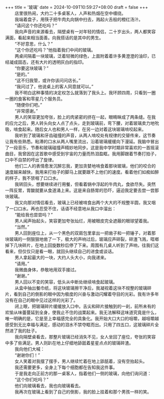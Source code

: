 +++
title = '玻璃'
date = 2024-10-09T10:59:27+08:00
draft = false
+++
&nbsp;&nbsp;&nbsp;&nbsp;&nbsp;&nbsp;&nbsp;&nbsp;店里很热闹，大约二十多桌客人，人声和热烟在空中缠绕。  
&nbsp;&nbsp;&nbsp;&nbsp;&nbsp;&nbsp;&nbsp;&nbsp;我端着盘子，用筷子把牛肉丸向锅中扫去，溅起火舌般的橙红汤汁。  
&nbsp;&nbsp;&nbsp;&nbsp;&nbsp;&nbsp;&nbsp;&nbsp;“请问这个你还吃吗？”  
&nbsp;&nbsp;&nbsp;&nbsp;&nbsp;&nbsp;&nbsp;&nbsp;我向声音的来源看去，隔壁桌有一对年轻的情侣，二十岁出头，两人都笑容满面，看起来相当面善。向我搭话的是其中的男生。  
&nbsp;&nbsp;&nbsp;&nbsp;&nbsp;&nbsp;&nbsp;&nbsp;“不好意思，什么？”  
&nbsp;&nbsp;&nbsp;&nbsp;&nbsp;&nbsp;&nbsp;&nbsp;“这个你还吃吗？”他指着我们中间的玻璃。  
&nbsp;&nbsp;&nbsp;&nbsp;&nbsp;&nbsp;&nbsp;&nbsp;两桌间隔着一块玻璃，泛着轻微的绿色，上面附着着许多黄澄澄的油印，已经凝成固态，还有大片的透明灰白的指印。  
&nbsp;&nbsp;&nbsp;&nbsp;&nbsp;&nbsp;&nbsp;&nbsp;“你要这块玻璃？”  
&nbsp;&nbsp;&nbsp;&nbsp;&nbsp;&nbsp;&nbsp;&nbsp;“是的。”  
&nbsp;&nbsp;&nbsp;&nbsp;&nbsp;&nbsp;&nbsp;&nbsp;“这不归我管，或许你该问问店长。”  
&nbsp;&nbsp;&nbsp;&nbsp;&nbsp;&nbsp;&nbsp;&nbsp;“我问过了，他说桌上的客人同意就可以。”  
&nbsp;&nbsp;&nbsp;&nbsp;&nbsp;&nbsp;&nbsp;&nbsp;我不明白这种事情的决定权怎么就落到了我头上。我环顾四周，只看到一圈一圈的食客和零星几个服务员。  
&nbsp;&nbsp;&nbsp;&nbsp;&nbsp;&nbsp;&nbsp;&nbsp;“随便你们吧。”  
&nbsp;&nbsp;&nbsp;&nbsp;&nbsp;&nbsp;&nbsp;&nbsp;“非常感谢。”  
&nbsp;&nbsp;&nbsp;&nbsp;&nbsp;&nbsp;&nbsp;&nbsp;男人的笑容更加夸张，脸上的肉紧密的挤在一起，眼睛眯成了两条缝。在我的应允之后，男人转头向女人点了点头，走到玻璃前，弯下腰，对着玻璃卖力地吮吸，啃食起来。随后女人也和男人一样，在另一边对着这块玻璃啃咬起来。  
&nbsp;&nbsp;&nbsp;&nbsp;&nbsp;&nbsp;&nbsp;&nbsp;我听到了玻璃和牙齿碰撞的声音，从两人啃咬处有规律的交替传来，这节奏让我有些熟悉。粘滞的口水从两人嘴里流出，沿着玻璃缓缓向下漫延。我脑中冒出了一段音乐，节奏和玻璃碰撞声精妙地同步。这是我中学时期非常喜欢的一首摇滚曲目，我曾因在这首歌中感受到宇宙的力量而热泪盈眶。我用脚跟着节奏打拍子，口中不自禁的哼出了旋律。  
&nbsp;&nbsp;&nbsp;&nbsp;&nbsp;&nbsp;&nbsp;&nbsp;他们二人的表情愈发沉醉忘我，更加贪婪地啃食着那块玻璃，他们的咬合的速度越来越快，我用来打拍子的脚马上就要跟不上他们的速度。看着他们如痴如醉的样子，我不禁咽了口口水。  
&nbsp;&nbsp;&nbsp;&nbsp;&nbsp;&nbsp;&nbsp;&nbsp;我转回头，想要继续进行用餐，但看着锅中浮起的牛肉丸，食欲尽失。突然一阵反胃，胃酸就要从食道涌上来。这是来自肠胃的恐吓，逼迫我定要去尝一尝那块玻璃。  
&nbsp;&nbsp;&nbsp;&nbsp;&nbsp;&nbsp;&nbsp;&nbsp;我又向那对情侣看去，玻璃上已经被啃食出两个大大的不规整半圆，我又咽了一口口水。再也忍受不住，话语不经意地从我口中溜出：  
&nbsp;&nbsp;&nbsp;&nbsp;&nbsp;&nbsp;&nbsp;&nbsp;“能给我也尝尝吗？”  
&nbsp;&nbsp;&nbsp;&nbsp;&nbsp;&nbsp;&nbsp;&nbsp;男人闻声抬起头，笑容更加夸张灿烂，用被眼皮完全遮蔽的眼球望着我。  
&nbsp;&nbsp;&nbsp;&nbsp;&nbsp;&nbsp;&nbsp;&nbsp;“当然。”  
&nbsp;&nbsp;&nbsp;&nbsp;&nbsp;&nbsp;&nbsp;&nbsp;男人回到座位上，从一个黑色的双肩包里拿出一把凿子和一把锤子，对着那块玻璃的一侧狠狠地凿了一下，极大的声响过后，玻璃应声碎裂，碎渣飞溅，哐啷掉下几块碎片，在地上回旋数秒后停了下来。周围有几桌人听到了声响，往我们这看来，但仅仅只是看一眼，就回头继续自己的进食或谈话。  
&nbsp;&nbsp;&nbsp;&nbsp;&nbsp;&nbsp;&nbsp;&nbsp;男人拿起最大的一块，大约人头大小，向我递来。  
&nbsp;&nbsp;&nbsp;&nbsp;&nbsp;&nbsp;&nbsp;&nbsp;“请用。”  
&nbsp;&nbsp;&nbsp;&nbsp;&nbsp;&nbsp;&nbsp;&nbsp;我微曲身体，恭敬地用双手接过。  
&nbsp;&nbsp;&nbsp;&nbsp;&nbsp;&nbsp;&nbsp;&nbsp;“谢谢。”  
&nbsp;&nbsp;&nbsp;&nbsp;&nbsp;&nbsp;&nbsp;&nbsp;男人回以不变的笑容，低头从中断处继续啃食起玻璃。  
&nbsp;&nbsp;&nbsp;&nbsp;&nbsp;&nbsp;&nbsp;&nbsp;从盒中抽出餐巾纸，将这块玻璃擦干净后，我凝视着这块不规整的玻璃碎片，看到自己的倒影的眼中因为极度的兴奋与激动闪耀着夺目的光彩。我有许多年没有在自己的眼中见过这样的光彩了。  
&nbsp;&nbsp;&nbsp;&nbsp;&nbsp;&nbsp;&nbsp;&nbsp;闭上眼，把玻璃碎片缓缓放入口中。舌尖和碎片接触到的一刹，前所未有的欢愉从味蕾蔓延到全身，使我止不住的战栗起来。我无法解释这味道究竟是什么，唯一明确的是，它是至上幸福感完全的具象化。我开始大口大口的咀嚼，越咀嚼越感受到无比幸福与满足，感动的泪水不禁夺眶而出。只用了四五口，这玻璃碎片全然进了我的肚子。  
&nbsp;&nbsp;&nbsp;&nbsp;&nbsp;&nbsp;&nbsp;&nbsp;我向隔壁桌看去，那整片玻璃已经消失不见，女人坐回了座位，夸张的笑容中多了些满足。男人则趴在地上仔细地舔舐着星星点点的玻璃碎渣。  
&nbsp;&nbsp;&nbsp;&nbsp;&nbsp;&nbsp;&nbsp;&nbsp;我向他们大喊：  
&nbsp;&nbsp;&nbsp;&nbsp;&nbsp;&nbsp;&nbsp;&nbsp;“谢谢你们！”  
&nbsp;&nbsp;&nbsp;&nbsp;&nbsp;&nbsp;&nbsp;&nbsp;女人笑着对我摆了摆手，男人继续忙着在地上舔舐着，没有空抬起头。  
&nbsp;&nbsp;&nbsp;&nbsp;&nbsp;&nbsp;&nbsp;&nbsp;我还需要更多，全身上下每个细胞都在告知我这件事。  
&nbsp;&nbsp;&nbsp;&nbsp;&nbsp;&nbsp;&nbsp;&nbsp;于是我走向正前方的那一桌客人，指着他们一侧的玻璃，向他们询问道：  
&nbsp;&nbsp;&nbsp;&nbsp;&nbsp;&nbsp;&nbsp;&nbsp;“这个你们吃吗？”  
&nbsp;&nbsp;&nbsp;&nbsp;&nbsp;&nbsp;&nbsp;&nbsp;他们向玻璃看去，我也向玻璃看去。  
&nbsp;&nbsp;&nbsp;&nbsp;&nbsp;&nbsp;&nbsp;&nbsp;我再次在玻璃上看到了自己的倒影，我的脸上挂着和那个男孩一样的笑。  